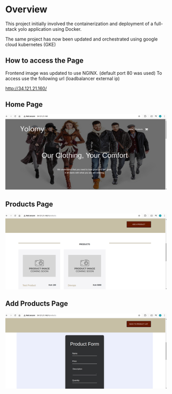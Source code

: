 # Overview
This project initially involved the containerization and deployment of a full-stack yolo application using Docker.

The same project has now been updated and orchestrated using google cloud kubernetes (GKE)

## How to access the Page
Frontend image was updated to use NGINX. (default port 80 was used)
To access use the following url (loadbalancer external ip)

http://34.121.21.160/

## Home Page

![Alt text](home_page.png)

## Products Page

![Alt text](products.png)

## Add Products Page

![Alt text](add_product_form.png)